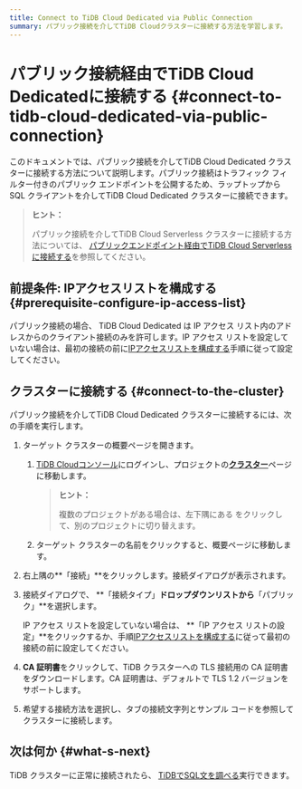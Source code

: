 ```yaml
---
title: Connect to TiDB Cloud Dedicated via Public Connection
summary: パブリック接続を介してTiDB Cloudクラスターに接続する方法を学習します。
---
```


# パブリック接続経由​​でTiDB Cloud Dedicatedに接続する {#connect-to-tidb-cloud-dedicated-via-public-connection}

このドキュメントでは、パブリック接続を介してTiDB Cloud Dedicated クラスターに接続する方法について説明します。パブリック接続はトラフィック フィルター付きのパブリック エンドポイントを公開するため、ラップトップから SQL クライアントを介してTiDB Cloud Dedicated クラスターに接続できます。

> **ヒント：**
>
> パブリック接続を介してTiDB Cloud Serverless クラスターに接続する方法については、 [パブリックエンドポイント経由でTiDB Cloud Serverlessに接続する](/tidb-cloud/connect-via-standard-connection-serverless.md)を参照してください。

## 前提条件: IPアクセスリストを構成する {#prerequisite-configure-ip-access-list}

パブリック接続の場合、 TiDB Cloud Dedicated は IP アクセス リスト内のアドレスからのクライアント接続のみを許可します。IP アクセス リストを設定していない場合は、最初の接続の前に[IPアクセスリストを構成する](/tidb-cloud/configure-ip-access-list.md)手順に従って設定してください。

## クラスターに接続する {#connect-to-the-cluster}

パブリック接続を介してTiDB Cloud Dedicated クラスターに接続するには、次の手順を実行します。

1.  ターゲット クラスターの概要ページを開きます。

    1.  [TiDB Cloudコンソール](https://tidbcloud.com/)にログインし、プロジェクトの[**クラスター**](https://tidbcloud.com/console/clusters)ページに移動します。

        > **ヒント：**
        >
        > 複数のプロジェクトがある場合は、<mdsvgicon name="icon-left-projects">左下隅にある をクリックして、別のプロジェクトに切り替えます。</mdsvgicon>

    2.  ターゲット クラスターの名前をクリックすると、概要ページに移動します。

2.  右上隅の**「接続」**をクリックします。接続ダイアログが表示されます。

3.  接続ダイアログで、 **「接続タイプ」**ドロップダウンリストから**「パブリック」**を選択します。

    IP アクセス リストを設定していない場合は、 **「IP アクセス リストの設定」**をクリックするか、手順[IPアクセスリストを構成する](/tidb-cloud/configure-ip-access-list.md)に従って最初の接続の前に設定してください。

4.  **CA 証明書**をクリックして、TiDB クラスターへの TLS 接続用の CA 証明書をダウンロードします。CA 証明書は、デフォルトで TLS 1.2 バージョンをサポートします。

5.  希望する接続方法を選択し、タブの接続文字列とサンプル コードを参照してクラスターに接続します。

## 次は何か {#what-s-next}

TiDB クラスターに正常に接続されたら、 [TiDBでSQL文を調べる](/basic-sql-operations.md)実行できます。
